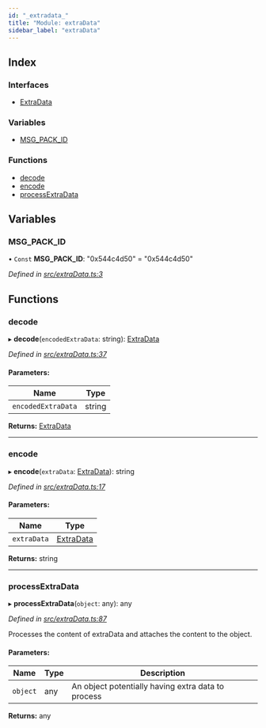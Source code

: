 ```yaml
---
id: "_extradata_"
title: "Module: extraData"
sidebar_label: "extraData"
---
```


## Index

### Interfaces

* [ExtraData](../interfaces/_extradata_.extradata.md)

### Variables

* [MSG\_PACK\_ID](_extradata_.md#msg_pack_id)

### Functions

* [decode](_extradata_.md#decode)
* [encode](_extradata_.md#encode)
* [processExtraData](_extradata_.md#processextradata)

## Variables

### MSG\_PACK\_ID

• `Const` **MSG\_PACK\_ID**: &#34;0x544c4d50&#34; = "0x544c4d50"

*Defined in [src/extraData.ts:3](https://github.com/trustlines-protocol/clientlib/blob/8b30ce1/src/extraData.ts#L3)*

## Functions

### decode

▸ **decode**(`encodedExtraData`: string): [ExtraData](../interfaces/_extradata_.extradata.md)

*Defined in [src/extraData.ts:37](https://github.com/trustlines-protocol/clientlib/blob/8b30ce1/src/extraData.ts#L37)*

#### Parameters:

Name | Type |
------ | ------ |
`encodedExtraData` | string |

**Returns:** [ExtraData](../interfaces/_extradata_.extradata.md)

___

### encode

▸ **encode**(`extraData`: [ExtraData](../interfaces/_extradata_.extradata.md)): string

*Defined in [src/extraData.ts:17](https://github.com/trustlines-protocol/clientlib/blob/8b30ce1/src/extraData.ts#L17)*

#### Parameters:

Name | Type |
------ | ------ |
`extraData` | [ExtraData](../interfaces/_extradata_.extradata.md) |

**Returns:** string

___

### processExtraData

▸ **processExtraData**(`object`: any): any

*Defined in [src/extraData.ts:87](https://github.com/trustlines-protocol/clientlib/blob/8b30ce1/src/extraData.ts#L87)*

Processes the content of extraData and attaches the content to the object.

#### Parameters:

Name | Type | Description |
------ | ------ | ------ |
`object` | any | An object potentially having extra data to process  |

**Returns:** any
